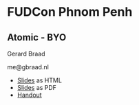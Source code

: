# FUDCon Phnom Penh

## Atomic - BYO
Gerard Braad

<span class="lightblue">me</span><span class="white">@gbraad</span><span class="orange">.nl</span>


  * [Slides](./slides.html) as HTML
  * [Slides](./slides.pdf) as PDF
  * [Handout](./handout.pdf)
